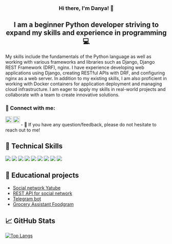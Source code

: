 <h3 align="center">
Hi there, I'm Danya! 👋
</h3>

<h2 align="center">
I am a beginner Python developer striving to expand my skills and experience in programming💻
</h2> 

My skills include the fundamentals of the Python language as well as working with various frameworks and libraries such as Django, Django REST Framework (DRF), nginx. I have experience developing web applications using Django, creating RESTful APIs with DRF, and configuring nginx as a web server.
In addition to my existing skills, I am also proficient in working with Docker containers for application deployment and managing cloud infrastructure. 
I am eager to apply my skills in real-world projects and collaborate with a team to create innovative solutions.

### 🤝 Connect with me:

<a href="https://t.me/dnevskiy"><img align="left" src="https://logos-download.com/wp-content/uploads/2016/07/Telegram_5.x_version_2019_Logo.png" alt="Yu Shi | LinkedIn" width="21px"/></a>
<a href="https://career.habr.com/d_nevskiy"><img align="left" src="https://sun9-70.userapi.com/impg/c855020/v855020230/19f87a/xPnxD7UaazE.jpg?size=480x480&quality=96&sign=ca5dc0b29cfcb2c238302a6edfea1948&type=album" alt="Yu Shi | Instagram" width="21px"/></a>

</br>
- 💬 If you have any question/feedback, please do not hesitate to reach out to me!


## 💼 Technical Skills

![](https://img.shields.io/badge/Python-informational?style=flat&logo=python&color=61DAFB)
![](https://img.shields.io/badge/Django-informational?style=flat&logo=Django&color=764ABC)
![](https://img.shields.io/badge/PostgreSQL-informational?style=flat&logo=Postgresql&color=F7DF1E)
![](https://img.shields.io/badge/SQLite-informational?style=flat&logo=SQLite&color=003B57)
![](https://img.shields.io/badge/Nginx-informational?style=flat&logo=Nginx&color=CC342D)
![](https://img.shields.io/badge/Gunicorn-informational?style=flat&logo=Gunicorn&color=CC0000)
![](https://img.shields.io/badge/Docker-informational?style=flat&logo=Docker&color=E34F26)
![](https://img.shields.io/badge/YandexCloud-informational?style=flat)
![](https://img.shields.io/badge/Linux-informational?style=flat&logo=linux&color=CC0000)


## 📝 Educational projects

- [Social network Yatube](https://github.com/D-Nevskiy/yatube_final)
- [REST API for social network](https://github.com/D-Nevskiy/api_for_yatube_final)
- [Telegram bot](https://github.com/D-Nevskiy/homework_bot)
- [Grocery Assistant Foodgram](https://github.com/D-Nevskiy/foodgram-project-react)

## 📈 GitHub Stats 

[![Top Langs](https://github-readme-stats.vercel.app/api/top-langs/?username=D-Nevskiy&layout=compact)](https://github.com/D-Nevskiy)


